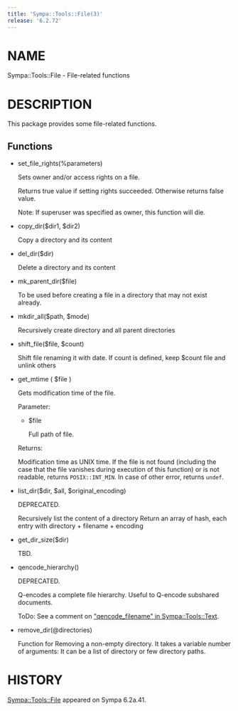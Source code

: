 ```yaml
---
title: 'Sympa::Tools::File(3)'
release: '6.2.72'
---
```


# NAME

Sympa::Tools::File - File-related functions

# DESCRIPTION

This package provides some file-related functions.

## Functions

- set\_file\_rights(%parameters)

    Sets owner and/or access rights on a file.

    Returns true value if setting rights succeeded.
    Otherwise returns false value.

    Note:
    If superuser was specified as owner, this function will die.

- copy\_dir($dir1, $dir2)

    Copy a directory and its content

- del\_dir($dir)

    Delete a directory and its content

- mk\_parent\_dir($file)

    To be used before creating a file in a directory that may not exist already.

- mkdir\_all($path, $mode)

    Recursively create directory and all parent directories

- shift\_file($file, $count)

    Shift file renaming it with date. If count is defined, keep $count file and
    unlink others

- get\_mtime ( $file )

    Gets modification time of the file.

    Parameter:

    - $file

        Full path of file.

    Returns:

    Modification time as UNIX time.
    If the file is not found (including the case that the file vanishes during
    execution of this function) or is not readable, returns `POSIX::INT_MIN`.
    In case of other error, returns `undef`.

- list\_dir($dir, $all, $original\_encoding)

    DEPRECATED.

    Recursively list the content of a directory
    Return an array of hash, each entry with directory + filename + encoding

- get\_dir\_size($dir)

    TBD.

- qencode\_hierarchy()

    DEPRECATED.

    Q-encodes a complete file hierarchy.
    Useful to Q-encode subshared documents.

    ToDo:
    See a comment on ["qencode\_filename" in Sympa::Tools::Text](./Sympa-Tools-Text.3.md#qencode_filename).

- remove\_dir(@directories)

    Function for Removing a non-empty directory.
    It takes a variable number of arguments:
    It can be a list of directory or few directory paths.

# HISTORY

[Sympa::Tools::File](./Sympa-Tools-File.3.md) appeared on Sympa 6.2a.41.
